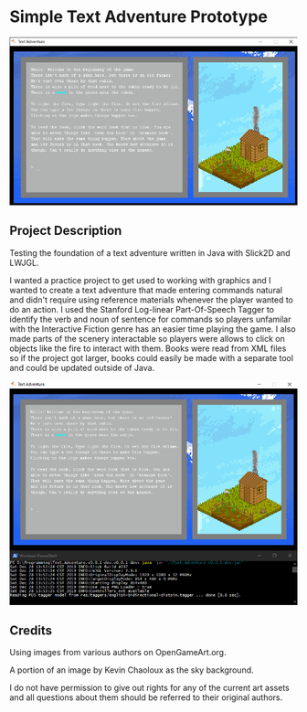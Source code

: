 # Simple Text Adventure Prototype

![Example Gameplay](screenshots/Gameplay-Preview.gif)

## Project Description
Testing the foundation of a text adventure written in Java with Slick2D and LWJGL.

I wanted a practice project to get used to working with graphics and I wanted to create a text adventure that made entering commands natural and didn't require using reference materials whenever the player wanted to do an action. I used the Stanford Log-linear Part-Of-Speech Tagger to identify the verb and noun of sentence for commands so players unfamilar with the Interactive Fiction genre has an easier time playing the game. I also made parts of the scenery interactable so players were allows to click on objects like the fire to interact with them. Books were read from XML files so if the project got larger, books could easily be made with a separate tool and could be updated outside of Java.

![The Tagger in Action](screenshots/Part-Of-Speech-Tagger.gif)

## Credits

Using images from various authors on OpenGameArt.org.

A portion of an image by Kevin Chaoloux as the sky background.

I do not have permission to give out rights for any of the current art assets and all questions about them should be referred to their original authors.
